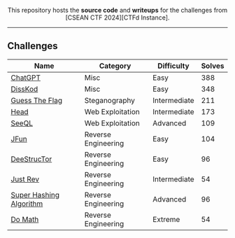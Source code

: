 <div align="center">


This repository hosts the **source code** and **writeups** for the challenges from [CSEAN CTF 2024][CTFd Instance].

---

</div>

## Challenges

| Name                                                   | Category            | Difficulty   | Solves |
| ------------------------------------------------------ | ------------------  | ----------   | ------ |
| [ChatGPT](misc/chatgpt)                                | Misc                | Easy         | 388    |
| [DissKod](misc/disskod)                                | Misc                | Easy         | 348    |
| [Guess The Flag](steg/guess%20the%20flag)              | Steganography       | Intermediate | 211    |
| [Head](web/head)                                       | Web Exploitation    | Intermediate | 173    |
| [SeeQL](web/seeql)                                     | Web Exploitation    | Advanced     | 109    |
| [JFun](rev/jfun)                                       | Reverse Engineering | Easy         | 104    |
| [DeeStrucTor](rev/deestructor)                         | Reverse Engineering | Easy         | 96     |
| [Just Rev](rev/just%20rev)                             | Reverse Engineering | Intermediate | 54     |
| [Super Hashing Algorithm](rev/super%20hashing%20algo)  | Reverse Engineering | Advanced     | 96     |
| [Do Math](rev/do%20math)                               | Reverse Engineering | Extreme      | 54     |

